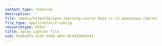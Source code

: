 ```yaml
---
content_type: resource
description: ''
file: /media/https%3A/open-learning-course-data-rc.s3.amazonaws.com/res-6-007-signals-and-systems-spring-2011/93e0c6fa2c9154d6a65c9c6493603e41_Q7aZNgY18b4.vtt
file_type: application/x-subrip
resourcetype: Other
title: 3play caption file
uid: 93e0c6fa-2c91-54d6-a65c-9c6493603e41
---
```

